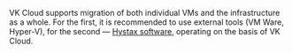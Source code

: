 VK Cloud supports migration of both individual VMs and the infrastructure as a whole. For the first, it is recommended to use external tools (VM Ware, Hyper-V), for the second — [Hystax software](/en/applications-and-services/marketplace/initial-configuration/migrate-hystax), operating on the basis of VK Cloud.